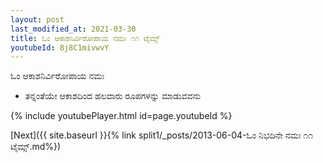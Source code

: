 ```yaml
---
layout: post
last_modified_at: 2021-03-30
title: ಓಂ ಆಕಾಶನಿರ್ವಿರೋಪಾಯ ನಮಃ ೧೧ ಟೈಮ್ಸ್
youtubeId: 8j8C1mivwvY
---
```

 
 
 ಓಂ ಆಕಾಶನಿರ್ವಿರೋಪಾಯ ನಮಃ  
 
 -  ತನ್ನಂತೆಯೇ ಆಕಾಶದಿಂದ ಹಲವಾರು ರೂಪಗಳನ್ನು ಮಾಡುವವನು 
 
  
 
  
 
 
 
 
 
 


{% include youtubePlayer.html id=page.youtubeId %}
 
[Next]({{ site.baseurl }}{% link  split1/_posts/2013-06-04-ಓಂ ನಿಭದಿನೇ ನಮಃ ೧೧ ಟೈಮ್ಸ್.md%})
 
